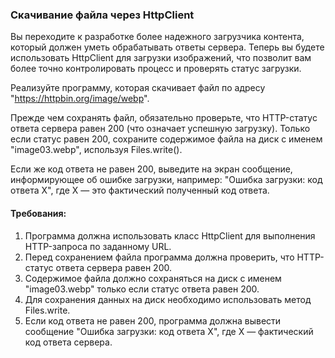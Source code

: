 
### Скачивание файла через HttpClient

Вы переходите к разработке более надежного загрузчика контента, который должен уметь обрабатывать ответы сервера. Теперь вы будете использовать HttpClient для загрузки изображений, что позволит вам более точно контролировать процесс и проверять статус загрузки.

Реализуйте программу, которая скачивает файл по адресу "https://httpbin.org/image/webp".

Прежде чем сохранять файл, обязательно проверьте, что HTTP-статус ответа сервера равен 200 (что означает успешную загрузку). Только если статус равен 200, сохраните содержимое файла на диск с именем "image03.webp", используя Files.write().

Если же код ответа не равен 200, выведите на экран сообщение, информирующее об ошибке загрузки, например: "Ошибка загрузки: код ответа X", где X — это фактический полученный код ответа.

#### Требования:
1. Программа должна использовать класс HttpClient для выполнения HTTP-запроса по заданному URL.
2. Перед сохранением файла программа должна проверить, что HTTP-статус ответа сервера равен 200.
3. Содержимое файла должно сохраняться на диск с именем "image03.webp" только если статус ответа равен 200.
4. Для сохранения данных на диск необходимо использовать метод Files.write.
5. Если код ответа не равен 200, программа должна вывести сообщение "Ошибка загрузки: код ответа X", где X — фактический код ответа сервера.
